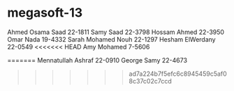 megasoft-13
===========
Ahmed Osama Saad 22-1811
Samy Saad 22-3798
Hossam Ahmed 22-3950
Omar Nada 19-4332
Sarah Mohamed Nouh 22-1297
Hesham ElWerdany 22-0549
<<<<<<< HEAD
Amy Mohamed 7-5606

=======
Mennatullah Ashraf 22-0910 
George Samy 22-4673
>>>>>>> ad7a224b7f5efc6c8945459c5af08c37c02c7ccd
